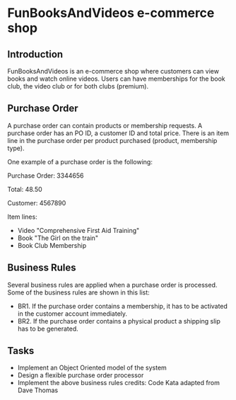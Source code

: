 # FunBooksAndVideos e-commerce shop
## Introduction
FunBooksAndVideos is an e-commerce shop where customers can view
books and watch online videos. Users can have memberships for the book
club, the video club or for both clubs (premium).

## Purchase Order
A purchase order can contain products or membership requests. A
purchase order has an PO ID, a customer ID and total price. There is an
item line in the purchase order per product purchased (product,
membership type).

One example of a purchase order is the following:

Purchase Order: 3344656

Total: 48.50

Customer: 4567890

Item lines:
- Video "Comprehensive First Aid Training"
- Book "The Girl on the train"
- Book Club Membership

## Business Rules
Several business rules are applied when a purchase order is processed.
Some of the business rules are shown in this list:
- BR1. If the purchase order contains a membership, it has to be
activated in the customer account immediately.
- BR2. If the purchase order contains a physical product a shipping
slip has to be generated.

## Tasks
- Implement an Object Oriented model of the system
- Design a flexible purchase order processor
- Implement the above business rules
credits: Code Kata adapted from Dave Thomas
